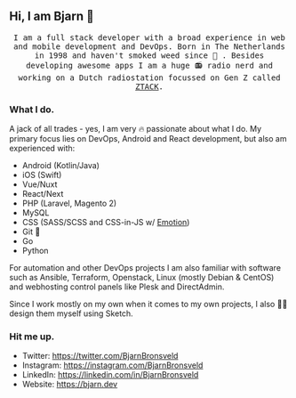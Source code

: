 ## Hi, I am Bjarn 👋
<p align="center">
<samp>I am a full stack developer with a broad experience in web and mobile development and DevOps. Born in The Netherlands in 1998 and haven't smoked weed since 🙌 . Besides developing awesome apps I am a huge 📻 radio nerd and working on a Dutch radiostation focussed on Gen Z called <a href="https://ztack.nl">ZTACK</a>.</samp>
</p>

### What I do.
A jack of all trades - yes, I am very 🔥 passionate about what I do. My primary focus lies on DevOps, Android and React development, but also am experienced with: 
- Android (Kotlin/Java)
- iOS (Swift)
- Vue/Nuxt
- React/Next
- PHP (Laravel, Magento 2)
- MySQL
- CSS (SASS/SCSS and CSS-in-JS w/ [Emotion](https://github.com/emotion-js/emotion))
- Git 🧐
- Go
- Python

For automation and other DevOps projects I am also familiar with software such as Ansible, Terraform, Openstack, Linux (mostly Debian & CentOS) and webhosting control panels like Plesk and DirectAdmin.

Since I work mostly on my own when it comes to my own projects, I also 👨‍🎨 design them myself using Sketch.

### Hit me up.
- Twitter: https://twitter.com/BjarnBronsveld
- Instagram: https://instagram.com/BjarnBronsveld
- LinkedIn: https://linkedin.com/in/BjarnBronsveld
- Website: https://bjarn.dev
